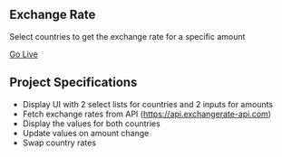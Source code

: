 ## Exchange Rate

Select countries to get the exchange rate for a specific amount

[Go Live](https://exchange-rate-ahmed.netlify.app/)

## Project Specifications

- Display UI with 2 select lists for countries and 2 inputs for amounts
- Fetch exchange rates from API (https://api.exchangerate-api.com)
- Display the values for both countries
- Update values on amount change
- Swap country rates
